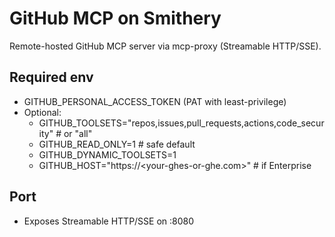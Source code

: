 # GitHub MCP on Smithery
Remote-hosted GitHub MCP server via mcp-proxy (Streamable HTTP/SSE).

## Required env
- GITHUB_PERSONAL_ACCESS_TOKEN (PAT with least-privilege)
- Optional:
  - GITHUB_TOOLSETS="repos,issues,pull_requests,actions,code_security"  # or "all"
  - GITHUB_READ_ONLY=1                                                  # safe default
  - GITHUB_DYNAMIC_TOOLSETS=1
  - GITHUB_HOST="https://<your-ghes-or-ghe.com>"                        # if Enterprise

## Port
- Exposes Streamable HTTP/SSE on :8080
